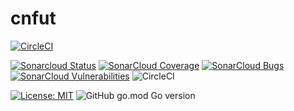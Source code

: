 # cnfut

[![CircleCI](https://dl.circleci.com/status-badge/img/gh/necais/cnfut/tree/main.svg?style=shield)](https://dl.circleci.com/status-badge/redirect/gh/necais/cnfut/tree/main)

 [![Sonarcloud Status](https://sonarcloud.io/api/project_badges/measure?project=cnfut&metric=alert_status)](https://sonarcloud.io/dashboard?id=cnfut) 
 [![SonarCloud Coverage](https://sonarcloud.io/api/project_badges/measure?project=cnfut&metric=coverage)](https://sonarcloud.io/component_measures/metric/coverage/list?id=cnfut)
 [![SonarCloud Bugs](https://sonarcloud.io/api/project_badges/measure?project=cnfut&metric=bugs)](https://sonarcloud.io/component_measures/metric/reliability_rating/list?id=cnfut)
 [![SonarCloud Vulnerabilities](https://sonarcloud.io/api/project_badges/measure?project=cnfut&metric=vulnerabilities)](https://sonarcloud.io/component_measures/metric/security_rating/list?id=cnfut)
![CircleCI](https://img.shields.io/circleci/build/github/necais/cnfut?style=plastic)


[![License: MIT](https://img.shields.io/badge/License-MIT-blue.svg?style=plastic)](https://opensource.org/licenses/MIT)
![GitHub go.mod Go version](https://img.shields.io/github/go-mod/go-version/necais/cnfut?style=plastic)
